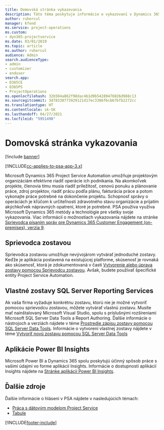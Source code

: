 ```yaml
---
title: Domovská stránka vykazovania
description: Táto téma poskytuje informácie o vykazovaní v Dynamics 365 Project Service Automation.
author: ruhercul
manager: kfend
ms.service: project-operations
ms.custom:
- dyn365-projectservice
ms.date: 03/01/2019
ms.topic: article
ms.author: ruhercul
audience: Admin
search.audienceType:
- admin
- customizer
- enduser
search.app:
- D365CE
- D365PS
- ProjectOperations
ms.openlocfilehash: 32b504a862f98dac4b1d9b54289476026d988c13
ms.sourcegitcommit: 3d78338773929121d17ec3386f6cb67bfb2272cc
ms.translationtype: HT
ms.contentlocale: sk-SK
ms.lasthandoff: 04/27/2021
ms.locfileid: "5951498"
---
```

# <a name="reporting-home-page"></a>Domovská stránka vykazovania

[!include [banner](../includes/psa-now-project-operations.md)]

[!INCLUDE[cc-applies-to-psa-app-3.x](../includes/cc-applies-to-psa-app-3x.md)]

Microsoft Dynamics 365 Project Service Automation umožňuje projektovým organizáciám efektívne riadiť operácie ich podnikania. Na akomkoľvek projekte, členovia tímu musia riadiť príležitosť, cenovú ponuku a plánovanie práce, zdroj projektov, riadiť prácu podľa plánu, fakturácia práce a potom vykonajte práce potrebné na dokončenie projektu. Schopnosť správy o operáciách je kľúčom k určiteľnosti zdravotného stavu organizácie a prijatím akýchkoľvek nápravných opatrení, ktoré je potrebné. PSA používa využíva Microsoft Dynamics 365 metódy a technológie pre všetky svoje vykazovania. Viac informácií o možnostiach vykazovania nájdete na stránke [Sprievodca písaním správ pre Dynamics 365 Customer Engagement (on-premises), verzia 9](/dynamics365/customerengagement/on-premises/analytics/reporting-analytics-with-dynamics-365).

## <a name="report-wizard"></a>Sprievodca zostavou

Sprievodca zostavou umožňuje nevývojárom vytvárať jednoduché zostavy. Keďže je aplikácia postavená na existujúcej platforme, skúsenosť je rovnaká ako skúsenosť, ktorá je zdokumentovaná v časti [Vytvorenie alebo úprava zostavy pomocou Sprievodcu zostavou](/dynamics365/customerengagement/on-premises/basics/create-edit-copy-report-wizard). Avšak, budete používať špecifické entity Project Service Automation.

## <a name="custom-sql-server-reporting-services-reports"></a>Vlastné zostavy SQL Server Reporting Services

Ak vaša firma vyžaduje konkrétnu zostavu, ktorú nie je možné vytvoriť pomocou sprievodcu zostavou, môžete vytvárať vlastnú zostavu. Musíte mať nainštalovaný Microsoft Visual Studio, spolu s príslušnými rozšíreniami Microsoft SQL Server Data Tools a Report Authoring. Ďalšie informácie o nástrojoch a verziách nájdete v téme [Prostredie zápisu zostavy pomocou SQL Server Data Tools](/dynamics365/customerengagement/on-premises/analytics/report-writing-environment-using-sql-server-data-tools). Informácie o vytvorení vlastnej zostavy nájdete v téme [Vytvoriť novú zostavu pomocou SQL Server Data Tools](/dynamics365/customerengagement/on-premises/analytics/create-a-new-report-using-sql-server-data-tools)

## <a name="power-bi-insights-apps"></a>Aplikácie Power BI Insights

Microsoft Power BI a Dynamics 365 spolu poskytujú účinný spôsob práce s vašimi údajmi vo forme aplikácií Insights. Informácie o dostupnosti aplikácií Insights nájdete na [Stránke aplikácií Power BI Insights](https://powerbi.microsoft.com/power-bi-insights-apps/).


## <a name="additional-resources"></a>Ďalšie zdroje
Ďalšie informácie o hlásení v PSA nájdete v nasledujúcich témach:

- [Práca s dátovým modelom Project Service](reports-working-project-service-data-model.md)
- [Tabule](reports-dashboards.md)



[!INCLUDE[footer-include](../includes/footer-banner.md)]